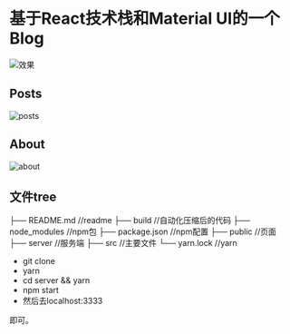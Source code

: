 # 基于React技术栈和Material UI的一个Blog

![效果](http://ozar6ogjb.bkt.clouddn.com/12%E6%9C%88-25-2017%2016-46-56.gif)

## Posts

![posts](http://ozar6ogjb.bkt.clouddn.com/poats.png)

## About

![about](http://ozar6ogjb.bkt.clouddn.com/about.png)

## 文件tree

├── README.md       //readme
├── build           //自动化压缩后的代码
├── node_modules    //npm包
├── package.json    //npm配置
├── public          //页面
├── server          //服务端
├── src             //主要文件
└── yarn.lock       //yarn

- git clone
- yarn
- cd server && yarn
- npm start
- 然后去localhost:3333

即可。
